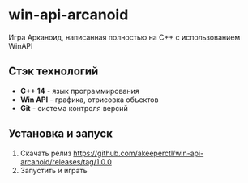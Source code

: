 # win-api-arcanoid
Игра Арканоид, написанная полностью на С++ с использованием WinAPI

## Стэк технологий
- **C++ 14** - язык программирования
- **Win API** - графика, отрисовка объектов
- **Git** - система контроля версий

## Установка и запуск
1.  Скачать релиз <https://github.com/akeeperctl/win-api-arcanoid/releases/tag/1.0.0>
2.  Запустить и играть
